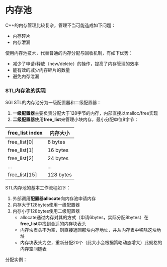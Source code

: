# 内存池

C++的内存管理比较复杂，管理不当可能造成如下问题：
* 内存碎片
* 内存泄漏

使用内存池技术，代替普通的内存分配与回收机制，有如下优势：
* 减少了申请/释放（new/delete）的操作，提高了内存管理的效率
* 能有效的减少内存碎片的数量
* 避免内存泄漏

### STL内存池的实现
SGI STL的内存池分为一级配置器和二级配置器：
1. **一级配置器**主要负责分配大于128字节的内存，内部直接以malloc/free实现
2. **二级配置器**使用**free_list**来管理小块内存，最小分配单位8字节：

|free_list index|内存大小|
|---|---|
| free_list[0] | 8 bytes|
| free_list[1] | 16 bytes|
| free_list[2] | 24 bytes|
| ... | ...|
| free_list[15] | 128 bytes|

STL内存池的基本工作流程如下：
1. 外部调用**配置器allocate**向内存池申请内存
2. 内存大于128bytes使用一级配置器
3. 内存小于128bytes使用二级配置器
    * allocate通过内存对其的方式（申请6bytes，实际分配8bytes）在**free_list**中找到合适的内存块表头
    * 内存块表头不为空，则直接返回那块内存地址，并从内存表中移除这块地址
    * 内存块表头为空，重新分配20个（此大小会根据策略动态增大）此规格的内存空间链表

分配实例：
